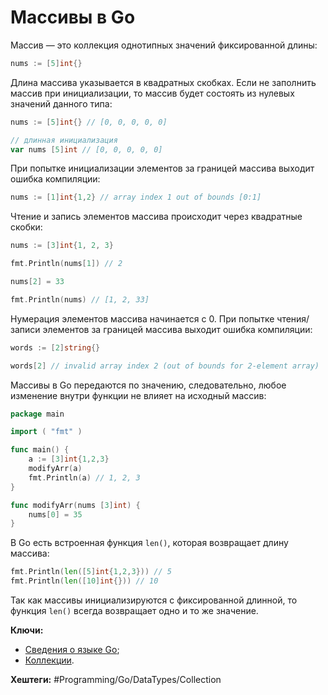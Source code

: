 
# Массивы в Go

Массив — это коллекция однотипных значений фиксированной длины:

```go
nums := [5]int{}
```

Длина массива указывается в квадратных скобках. Если не заполнить массив при инициализации, то массив будет состоять из нулевых значений данного типа:

```go
nums := [5]int{} // [0, 0, 0, 0, 0]

// длинная инициализация
var nums [5]int // [0, 0, 0, 0, 0]
```

При попытке инициализации элементов за границей массива выходит ошибка компиляции:

```go
nums := [1]int{1,2} // array index 1 out of bounds [0:1]
```

Чтение и запись элементов массива происходит через квадратные скобки:

```go
nums := [3]int{1, 2, 3}

fmt.Println(nums[1]) // 2

nums[2] = 33

fmt.Println(nums) // [1, 2, 33]
```

Нумерация элементов массива начинается с 0. При попытке чтения/записи элементов за границей массива выходит ошибка компиляции:

```go
words := [2]string{}

words[2] // invalid array index 2 (out of bounds for 2-element array)
```

Массивы в Go передаются по значению, следовательно, любое изменение внутри функции не влияет на исходный массив:

```go
package main

import ( "fmt" )

func main() {
	a := [3]int{1,2,3}
	modifyArr(a)
	fmt.Println(a) // 1, 2, 3 
}

func modifyArr(nums [3]int) {
	nums[0] = 35
}
```

В Go есть встроенная функция `len()`, которая возвращает длину массива:

```go
fmt.Println(len([5]int{1,2,3})) // 5
fmt.Println(len([10]int{})) // 10
```

Так как массивы инициализируются с фиксированной длинной, то функция `len()` всегда возвращает одно и то же значение.

**Ключи:**
- [Сведения о языке Go](GO);
- [Коллекции](Go-collection-types).

**Хештеги:** #Programming/Go/DataTypes/Collection